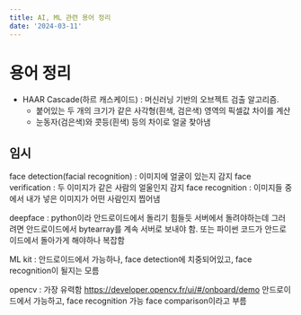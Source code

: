 ```yaml
---
title: AI, ML 관련 용어 정리
date: '2024-03-11'
---
```


# 용어 정리
- HAAR Cascade(하르 캐스케이드) : 머신러닝 기반의 오브젝트 검출 알고리즘. 
  - 붙어있는 두 개의 크기가 같은 사각형(흰색, 검은색) 영역의 픽셀값 차이를 계산
  - 눈동자(검은색)와 콧등(흰색) 등의 차이로 얼굴 찾아냄



## 임시

face detection(facial recognition) : 이미지에 얼굴이 있는지 감지
face verification : 두 이미지가 같은 사람의 얼울인지 감지
face recognition : 이미지들 중에서 내가 넣은 이미지가 어떤 사람인지 찝어냄

deepface : 
python이라 안드로이드에서 돌리기 힘들듯
서버에서 돌려야하는데 그러려면 안드로이드에서 bytearray를 계속 서버로 보내야 함. 또는 파이썬 코드가 안드로이드에서 돌아가게 해야하나 복잡함

ML kit :
안드로이드에서 가능하나, face detection에 치중되어있고, face recognition이 될지는 모름

opencv :
가장 유력함
https://developer.opencv.fr/ui/#/onboard/demo
안드로이드에서 가능하고, face recognition 가능
face comparison이라고 부름

